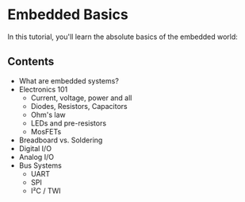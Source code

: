 # Embedded Basics

In this tutorial, you'll learn the absolute basics of the embedded world:

## Contents

- What are embedded systems?
- Electronics 101
  - Current, voltage, power and all 
  - Diodes, Resistors, Capacitors
  - Ohm's law
  - LEDs and pre-resistors
  - MosFETs
- Breadboard vs. Soldering
- Digital I/O
- Analog I/O
- Bus Systems
  - UART
  - SPI
  - I²C / TWI